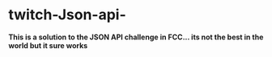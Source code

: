 # twitch-Json-api-
<strong>This is a solution to the JSON API challenge in FCC... its not the best in the world but it sure works</strong>
